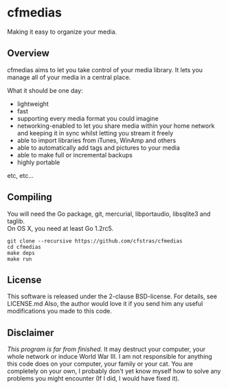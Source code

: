 cfmedias
========
Making it easy to organize your media.

Overview
--------
cfmedias aims to let you take control of your media library.
It lets you manage all of your media in a central place.

What it should be one day:

- lightweight
- fast
- supporting every media format you could imagine
- networking-enabled to let you share media within your home network
  and keeping it in sync whilst letting you stream it freely
- able to import libraries from iTunes, WinAmp and others
- able to automatically add tags and pictures to your media
- able to make full or incremental backups
- highly portable

etc, etc...

Compiling
---------
You will need the Go package, git, mercurial, libportaudio, libsqlite3 and taglib.  
On OS X, you need at least Go 1.2rc5.

    git clone --recursive https://github.com/cfstras/cfmedias
    cd cfmedias
    make deps
    make run


License
-------
This software is released under the 2-clause BSD-license. For details, see LICENSE.md
Also, the author would love it if you send him any useful modifications you made to this code.


Disclaimer
----------
*This program is far from finished.*
It may destruct your computer, your whole network or induce World War III.
I am not responsible for anything this code does on your computer, your family or your cat.
You are completely on your own, I probably don't yet know myself how to solve any problems you might encounter
(If I did, I would have fixed it).
